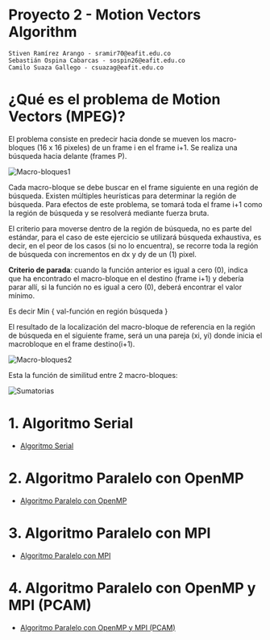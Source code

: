 # Proyecto 2 - Motion Vectors Algorithm

    Stiven Ramírez Arango - sramir70@eafit.edu.co
    Sebastián Ospina Cabarcas - sospin26@eafit.edu.co
    Camilo Suaza Gallego - csuazag@eafit.edu.co

# ¿Qué es el problema de Motion Vectors (MPEG)?

El problema consiste en predecir hacia donde se mueven los macro-bloques (16 x 16 pixeles) de un frame i en el frame i+1. Se realiza una búsqueda hacia delante (frames P).

![Macro-bloques1](macro-bloques1.png?raw=true?style=centerme "Macro-bloques1")

Cada macro-bloque se debe buscar en el frame siguiente en una región de búsqueda. Existen múltiples heurísticas para determinar la región de búsqueda. Para efectos de este problema, se tomará toda el frame i+1 como la región de búsqueda y se resolverá mediante fuerza bruta.

El criterio para moverse dentro de la región de búsqueda, no es parte del estándar, para el caso de este ejercicio se utilizará búsqueda exhaustiva, es decir, en el peor de los casos (si no lo encuentra), se recorre toda la región de búsqueda con incrementos en dx y dy de un (1) pixel.

**Criterio de parada**: cuando la función anterior es igual a cero (0), indica que ha encontrado el macro-bloque en el destino (frame i+1) y debería parar allí, si la función no es igual a cero (0), deberá encontrar el valor mínimo. 

Es decir Min { val-función en región búsqueda }

El resultado de la localización del macro-bloque de referencia en la región de búsqueda en el siguiente frame, será un una pareja (xi, yi) donde inicia el macrobloque en el frame destino(i+1).

![Macro-bloques2](macro-bloques2.png?raw=true?style=centerme "Macro-bloques2")

Esta la función de similitud entre 2 macro-bloques:

![Sumatorias](sumatorias.png?raw=true?style=centerme "Sumatorias")

# 1. Algoritmo Serial

* [Algoritmo Serial](serial.md)

# 2. Algoritmo Paralelo con OpenMP

* [Algoritmo Paralelo con OpenMP](openmp.md)

# 3. Algoritmo Paralelo con MPI

* [Algoritmo Paralelo con MPI](mpi.md)

# 4. Algoritmo Paralelo con OpenMP y MPI (PCAM)

* [Algoritmo Paralelo con OpenMP y MPI (PCAM)](pcam.md)